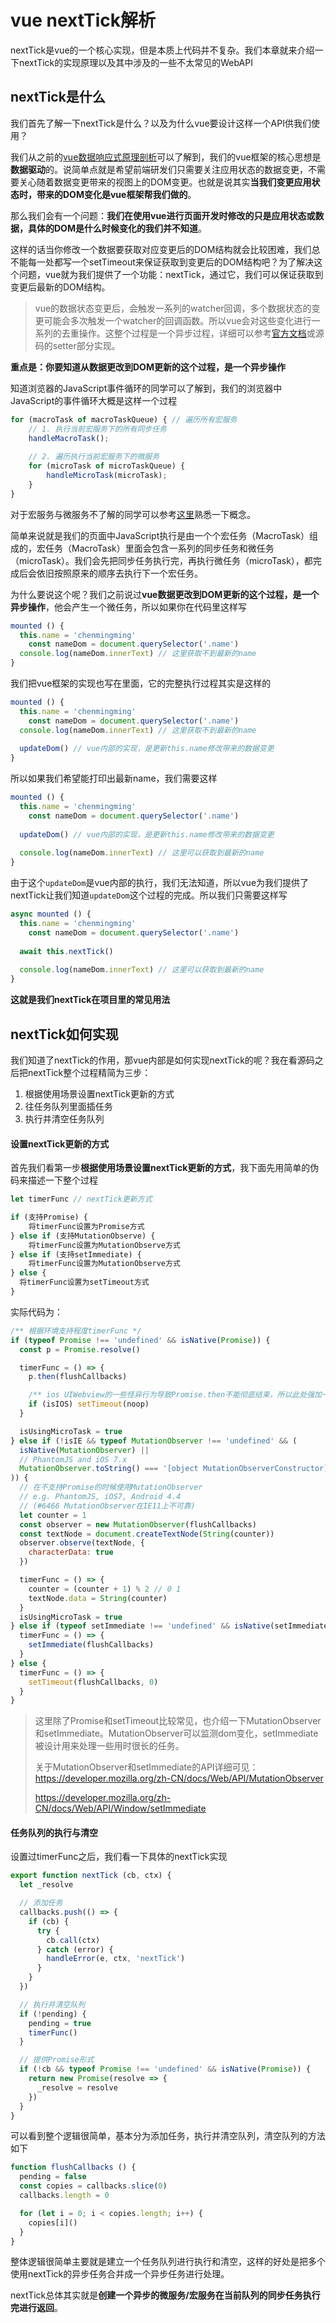 # vue nextTick解析

nextTick是vue的一个核心实现，但是本质上代码并不复杂。我们本章就来介绍一下nextTick的实现原理以及其中涉及的一些不太常见的WebAPI

## nextTick是什么

我们首先了解一下nextTick是什么？以及为什么vue要设计这样一个API供我们使用？

我们从之前的[vue数据响应式原理剖析](https://zhuanlan.zhihu.com/p/271383465)可以了解到，我们的vue框架的核心思想是**数据驱动**的。说简单点就是希望前端研发们只需要关注应用状态的数据变更，不需要关心随着数据变更带来的视图上的DOM变更。也就是说其实**当我们变更应用状态时，带来的DOM变化是vue框架帮我们做的**。

那么我们会有一个问题：**我们在使用vue进行页面开发时修改的只是应用状态或数据，具体的DOM是什么时候变化的我们并不知道**。

这样的话当你修改一个数据要获取对应变更后的DOM结构就会比较困难，我们总不能每一处都写一个setTimeout来保证获取到变更后的DOM结构吧？为了解决这个问题，vue就为我们提供了一个功能：nextTick，通过它，我们可以保证获取到变更后最新的DOM结构。

> vue的数据状态变更后，会触发一系列的watcher回调，多个数据状态的变更可能会多次触发一个watcher的回调函数。所以vue会对这些变化进行一系列的去重操作。这整个过程是一个异步过程，详细可以参考[官方文档](https://cn.vuejs.org/v2/guide/reactivity.html#%E5%BC%82%E6%AD%A5%E6%9B%B4%E6%96%B0%E9%98%9F%E5%88%97)或源码的setter部分实现。

**重点是：你要知道从数据更改到DOM更新的这个过程，是一个异步操作**



知道浏览器的JavaScript事件循环的同学可以了解到，我们的浏览器中JavaScript的事件循环大概是这样一个过程

````js
for (macroTask of macroTaskQueue) { // 遍历所有宏服务
    // 1. 执行当前宏服务下的所有同步任务
    handleMacroTask();
      
    // 2. 遍历执行当前宏服务下的微服务
    for (microTask of microTaskQueue) {
        handleMicroTask(microTask);
    }
}
````

对于宏服务与微服务不了解的同学可以参考[这里](http://www.ruanyifeng.com/blog/2014/10/event-loop.html)熟悉一下概念。



简单来说就是我们的页面中JavaScript执行是由一个个宏任务（MacroTask）组成的，宏任务（MacroTask）里面会包含一系列的同步任务和微任务（microTask）。我们会先把同步任务执行完，再执行微任务（microTask），都完成后会依旧按照原来的顺序去执行下一个宏任务。



为什么要说这个呢？我们之前说过**vue数据更改到DOM更新的这个过程，是一个异步操作**，他会产生一个微任务，所以如果你在代码里这样写

````js
mounted () {
  this.name = 'chenmingming'
	const nameDom = document.querySelector('.name')
  console.log(nameDom.innerText) // 这里获取不到最新的name
}
````

我们把vue框架的实现也写在里面，它的完整执行过程其实是这样的

````js
mounted () {
  this.name = 'chenmingming'
	const nameDom = document.querySelector('.name')
  console.log(nameDom.innerText) // 这里获取不到最新的name
  
  updateDom() // vue内部的实现，是更新this.name修改带来的数据变更
}
````

所以如果我们希望能打印出最新name，我们需要这样

````js
mounted () {
  this.name = 'chenmingming'
	const nameDom = document.querySelector('.name')
  
  updateDom() // vue内部的实现，是更新this.name修改带来的数据变更
  
  console.log(nameDom.innerText) // 这里可以获取到最新的name
}
````

由于这个`updateDom`是vue内部的执行，我们无法知道，所以vue为我们提供了nextTick让我们知道`updateDom`这个过程的完成。所以我们只需要这样写

````js
async mounted () {
  this.name = 'chenmingming'
	const nameDom = document.querySelector('.name')
  
  await this.nextTick()
  
  console.log(nameDom.innerText) // 这里可以获取到最新的name
}
````

**这就是我们nextTick在项目里的常见用法**

## nextTick如何实现

我们知道了nextTick的作用，那vue内部是如何实现nextTick的呢？我在看源码之后把nextTick整个过程精简为三步：

1. 根据使用场景设置nextTick更新的方式
2. 往任务队列里面插任务
3. 执行并清空任务队列



#### 设置nextTick更新的方式

首先我们看第一步**根据使用场景设置nextTick更新的方式**，我下面先用简单的伪码来描述一下整个过程

````js
let timerFunc // nextTick更新方式

if (支持Promise) {
	将timerFunc设置为Promise方式
} else if (支持MutationObserve) {
	将timerFunc设置为MutationObserve方式
} else if (支持setImmediate) {
	将timerFunc设置为MutationObserve方式
} else {
  将timerFunc设置为setTimeout方式
}
````

实际代码为：

````js
/** 根据环境支持程度timerFunc */
if (typeof Promise !== 'undefined' && isNative(Promise)) {
  const p = Promise.resolve()

  timerFunc = () => {
    p.then(flushCallbacks)

    /** ios UIWebview的一些怪异行为导致Promise.then不能彻底结束，所以此处强加一波宏服务处理 */
    if (isIOS) setTimeout(noop)
  }

  isUsingMicroTask = true
} else if (!isIE && typeof MutationObserver !== 'undefined' && (
  isNative(MutationObserver) ||
  // PhantomJS and iOS 7.x
  MutationObserver.toString() === '[object MutationObserverConstructor]'
)) {
  // 在不支持Promise的时候使用MutationObserver
  // e.g. PhantomJS, iOS7, Android 4.4
  // (#6466 MutationObserver在IE11上不可靠)
  let counter = 1
  const observer = new MutationObserver(flushCallbacks)
  const textNode = document.createTextNode(String(counter))
  observer.observe(textNode, {
    characterData: true
  })

  timerFunc = () => {
    counter = (counter + 1) % 2 // 0 1
    textNode.data = String(counter)
  }
  isUsingMicroTask = true
} else if (typeof setImmediate !== 'undefined' && isNative(setImmediate)) {
  timerFunc = () => {
    setImmediate(flushCallbacks)
  }
} else {
  timerFunc = () => {
    setTimeout(flushCallbacks, 0)
  }
}
````

> 这里除了Promise和setTimeout比较常见，也介绍一下MutationObserver和setImmediate。MutationObserver可以监测dom变化，setImmediate被设计用来处理一些用时很长的任务。
>
> 关于MutationObserver和setImmediate的API详细可见：
> https://developer.mozilla.org/zh-CN/docs/Web/API/MutationObserver
>
> https://developer.mozilla.org/zh-CN/docs/Web/API/Window/setImmediate

#### 任务队列的执行与清空

设置过timerFunc之后，我们看一下具体的nextTick实现

````js
export function nextTick (cb, ctx) {
  let _resolve

  // 添加任务
  callbacks.push(() => {
    if (cb) {
      try {
        cb.call(ctx)
      } catch (error) {
        handleError(e, ctx, 'nextTick')
      }
    }
  })

  // 执行并清空队列
  if (!pending) {
    pending = true
    timerFunc()
  }

  // 提供Promise形式
  if (!cb && typeof Promise !== 'undefined' && isNative(Promise)) {
    return new Promise(resolve => {
      _resolve = resolve
    })
  }
}
````

可以看到整个逻辑很简单，基本分为添加任务，执行并清空队列，清空队列的方法如下

````js
function flushCallbacks () {
  pending = false
  const copies = callbacks.slice(0)
  callbacks.length = 0

  for (let i = 0; i < copies.length; i++) {
    copies[i]()
  }
}
````

整体逻辑很简单主要就是建立一个任务队列进行执行和清空，这样的好处是把多个使用nextTick的异步任务合并成一个异步任务进行处理。

nextTick总体其实就是**创建一个异步的微服务/宏服务在当前队列的同步任务执行完进行返回**。


